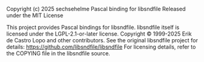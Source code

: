 Copyright (c) 2025 sechsehelme
Pascal binding for libsndfile
Released under the MIT License

This project provides Pascal bindings for libsndfile.
libsndfile itself is licensed under the LGPL-2.1-or-later license.
Copyright © 1999-2025 Erik de Castro Lopo and other contributors.
See the original libsndfile project for details: https://github.com/libsndfile/libsndfile
For licensing details, refer to the COPYING file in the libsndfile source.


